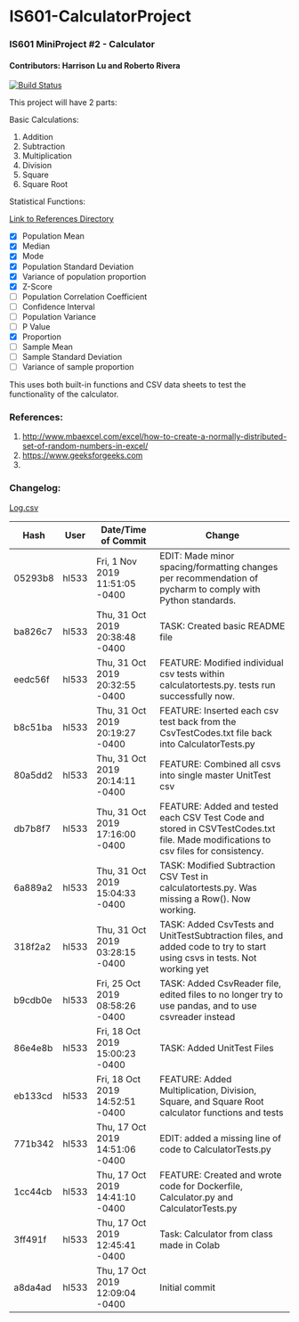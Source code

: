 # IS601-CalculatorProject
### IS601 MiniProject #2 - Calculator
#### Contributors: Harrison Lu and Roberto Rivera

[![Build Status](https://travis-ci.com/hl533/IS601-CalculatorProject.svg?branch=master)](https://travis-ci.com/hl533/IS601-CalculatorProject)

This project will have 2 parts:

Basic Calculations:
1. Addition
2. Subtraction
3. Multiplication
4. Division
5. Square
6. Square Root

Statistical Functions: 

[Link to References Directory](https://github.com/hl533/IS601-CalculatorProject/tree/master/References)

- [x] Population Mean
- [x] Median
- [x] Mode
- [x] Population Standard Deviation
- [x] Variance of population proportion
- [x] Z-Score
- [ ] Population Correlation Coefficient
- [ ] Confidence Interval
- [ ] Population Variance
- [ ] P Value
- [x] Proportion
- [ ] Sample Mean
- [ ] Sample Standard Deviation
- [ ] Variance of sample proportion

This uses both built-in functions and CSV data sheets to test the 
functionality of the calculator.


### References:
1. http://www.mbaexcel.com/excel/how-to-create-a-normally-distributed-set-of-random-numbers-in-excel/
2. https://www.geeksforgeeks.com
3. 


### Changelog:
[Log.csv](./log.csv)

|Hash   |User |Date/Time of Commit            |Change                                                                                                                            |
|-------|-----|-------------------------------|----------------------------------------------------------------------------------------------------------------------------------|
|05293b8|hl533|Fri, 1 Nov 2019 11:51:05 -0400 |EDIT: Made minor spacing/formatting changes per recommendation of pycharm to comply with Python standards.                        |
|ba826c7|hl533|Thu, 31 Oct 2019 20:38:48 -0400|TASK: Created basic README file                                                                                                   |
|eedc56f|hl533|Thu, 31 Oct 2019 20:32:55 -0400|FEATURE: Modified individual csv tests within calculatortests.py. tests run successfully now.                                     |
|b8c51ba|hl533|Thu, 31 Oct 2019 20:19:27 -0400|FEATURE: Inserted each csv test back from the CsvTestCodes.txt file back into CalculatorTests.py                                  |
|80a5dd2|hl533|Thu, 31 Oct 2019 20:14:11 -0400|FEATURE: Combined all csvs into single master UnitTest csv                                                                        |
|db7b8f7|hl533|Thu, 31 Oct 2019 17:16:00 -0400|FEATURE: Added and tested each CSV Test Code and stored in CSVTestCodes.txt file. Made modifications to csv files for consistency.|
|6a889a2|hl533|Thu, 31 Oct 2019 15:04:33 -0400|TASK: Modified Subtraction CSV Test in calculatortests.py. Was missing a Row(). Now working.                                      |
|318f2a2|hl533|Thu, 31 Oct 2019 03:28:15 -0400|TASK: Added CsvTests and UnitTestSubtraction files, and added code to try to start using csvs in tests. Not working yet           |
|b9cdb0e|hl533|Fri, 25 Oct 2019 08:58:26 -0400|TASK: Added CsvReader file, edited files to no longer try to use pandas, and to use csvreader instead                             |
|86e4e8b|hl533|Fri, 18 Oct 2019 15:00:23 -0400|TASK: Added UnitTest Files                                                                                                        |
|eb133cd|hl533|Fri, 18 Oct 2019 14:52:51 -0400|FEATURE: Added Multiplication, Division, Square, and Square Root calculator functions and tests                                   |
|771b342|hl533|Thu, 17 Oct 2019 14:51:06 -0400|EDIT: added a missing line of code to CalculatorTests.py                                                                          |
|1cc44cb|hl533|Thu, 17 Oct 2019 14:41:10 -0400|FEATURE: Created and wrote code for Dockerfile, Calculator.py and CalculatorTests.py                                              |
|3ff491f|hl533|Thu, 17 Oct 2019 12:45:41 -0400|Task: Calculator from class made in Colab                                                                                         |
|a8da4ad|hl533|Thu, 17 Oct 2019 12:09:04 -0400|Initial commit       